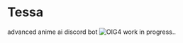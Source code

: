# Tessa
advanced anime ai discord bot
![OIG4](https://github.com/Pastlecry/Tessa/assets/93829550/31c6b247-612e-4da5-937b-a6ba7d46fd13)
work in progress..
